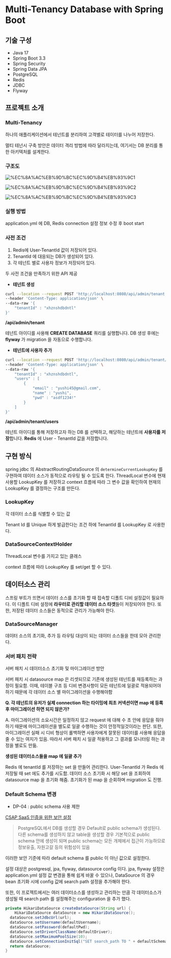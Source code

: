# Multi-Tenancy Database with Spring Boot

## 기술 구성

- Java 17
- Spring Boot 3.3
- Spring Security
- Spring Data JPA
- PostgreSQL
- Redis
- JDBC
- Flyway

## 프로젝트 소개

### Multi-Tenancy

하나의 애플리케이션에서 테넌트를 분리하여 고객별로 테이터를 나누어 저장한다.

멀티 테넌시 구축 방안은 데이터 격리 방법에 따라 달라지는데, 여기서는 DB 분리를 통한 아키텍처를 설계한다.

### 구조도

![%EC%8A%AC%EB%9D%BC%EC%9D%B4%EB%93%9C1](https://github.com/user-attachments/assets/821bfdc4-c2b8-4a7c-bfb7-4275efbb18e1)


![%EC%8A%AC%EB%9D%BC%EC%9D%B4%EB%93%9C2](https://github.com/user-attachments/assets/8900581f-1882-4585-baa8-45ebe1dc8196)


![%EC%8A%AC%EB%9D%BC%EC%9D%B4%EB%93%9C3](https://github.com/user-attachments/assets/d8aa04ad-5b49-4fb9-b76a-873463e81030)

### 실행 방법
application.yml 에 DB, Redis connection 설정 정보 수정 후 boot start

### 사전 조건

1. Redis에 User-TenantId 값이 저장되어 있다.
2. TenantId 에 대응되는 DB가 생성되어 있다.
3. 각 테넌트 별로 사용자 정보가 저장되어 있다.

두 사전 조건을 만족하기 위한 API 제공

- **테넌트 생성**

```bash
curl --location --request POST 'http://localhost:8080/api/admin/tenant' \
--header 'Content-Type: application/json' \
--data-raw '{
    "tenantId" : "xhznshdbdntl"
}'
```

**/api/admin/tenant**

테넌트 아이디를 사용해 **CREATE DATABASE** 쿼리를 실행합니다.
DB 생성 후에는 **flyway** 가 migration 을 자동으로 수행합니다.

- **테넌트에 사용자 추가**

```bash
curl --location --request POST 'http://localhost:8080/api/admin/tenant/users' \
--header 'Content-Type: application/json' \
--data-raw '{
    "tenantId" : "xhznshdbdntl",
    "users" : [
        {
            "email" : "yushi45@gmail.com",
            "name" : "yushi",
            "pwd" : "asdf1234!"
        }
    ]
}'
```

**/api/admin/tenant/users**

테넌트 아이디를 통해 저장하고자 하는 DB 를 선택하고, 해당하는 테넌트에 **사용자를 저장**합니다.
**Redis** 에 User - TenantId 값을 저장합니다.


## 구현 방식

spring jdbc 의 AbstractRoutingDataSource 의 `determineCurrentLookupKey` 를 구현하여 데이터 소스가 동적으로 라우팅 될 수 있도록 한다. ThreadLocal 변수에 현재 사용할 LookupKey 를 저장하고 context 흐름에 따라 그 변수 값을 확인하여 현재의 LookupKey 를 결정하는 구조를 만든다.

### LookupKey

각 데이터 소스를 식별할 수 있는 값

Tenant Id 를 Unique 하게 발급한다는 조건 하에 TenantId 를 LookupKey 로 사용한다.

### DataSourceContextHolder

ThreadLocal 변수를 가지고 있는 클래스

context 흐름에 따라 LookupKey 를 set/get 할 수 있다.

## 데이터소스 관리

스프링 부트가 뜨면서 데이터 소스를 초기화 할 때 접속할 디폴트 디비 설정값이 필요하다. 이 디폴트 디비 설정에 **라우터로 관리할 데이터 소스 타겟**들이 저장되어야 한다.  또한, 저장된 데이터 소스들은 동적으로 관리가 가능해야 한다.

### DataSourceManager

데이터 소스의 초기화, 추가 등 라우팅 대상이 되는 데이터 소스들을 한데 모아 관리한다.

### 서버 패치 전략

서버 패치 시 데이터소스 초기화 및 마이그레이션 방안

서버 패치 시 datasource map 은 리셋되므로 기존에 생성된 테넌트를 재등록하는 과정이 필요함. 이때, 테이블 구조 등 디비 변경사항이 모든 테넌트에 일괄로 적용되어야 하기 때문에 각 데이터 소스 별 마이그레이션을 수행해야함

**Q. 각 테넌트의 유저가 실제 connection 하는 타이밍에 최초 커넥션이면 map 에 등록 후 마이그레이션 하면 되지 않은가?**

A. 마이그레이션의 소요시간은 일정하지 않고 request 에 대해 수 초 안에 응답을 줘야 하기 때문에 마이그레이션을 별도로 일괄 수행하는 것이 안정적일것이라는 판단. 또한, 마이그레이션 실패 시 디비 형상이 롤백하면 사용자에게 잘못된 데이터를 사용해 응답을 줄 수 있는 여지가 있음. 따라서 서버 패치 시 일괄 적용하고 그 결과를 모니터링 하는 과정을 별로도 만듦.

**생성된 데이터소스들을 map 에 일괄 추가**

Redis 에 tenantId 를 저장하는 set 을 만들어 관리한다. User-TenantId 가 Redis 에 저장될 때 set 에도 추가를 시도함. 데이터 소스 초기화 시 해당 set 을 조회하여 datasource map 을 초기화 해줌. 초기화가 된 map 을 순회하며 migration 도 진행.

### Default Schema 변경

- DP-04 : public schema 사용 제한

[CSAP SaaS 인증을 위한 보안 설정](https://guide-gov.ncloud-docs.com/docs/clouddbforpostgresql-csap)

> PostgreSQL에서 DB를 생성할 경우 Default로 public schema가 생성된다. 다른 schema를 생성하지 않고 table을 생성할 경우 기본적으로 public schema 안에 생성이 되며 public schema는 모든 개체에서 접근이 가능하므로 정보유출, 자원고갈 등의 위험성이 있음
>

이러한 보안 기준에 따라 default schema 를 public 이 아닌 값으로 설정한다.

설정 대상은 postgresql, jpa, flyway, datasource config 이다. jpa, flyway 설정은 application.yml 설정 값 변경을 통해 쉽게 바꿀 수 있으나, DataSource 의 경우 bean 초기화 시에 config 값에 search path 설정을 추가해야 한다.

또한, 이 프로젝트에서는 여러 데이터소스를 생성하고 관리하는 만큼 각 데이터소스가 생성될 때 search path 를 설정해주는 configuration 을 추가 했다.

```java
private HikariDataSource createDataSource(String url) {
	HikariDataSource dataSource = new HikariDataSource();
  dataSource.setJdbcUrl(url);
  dataSource.setUsername(defaultUsername);
  dataSource.setPassword(defaultPwd);
  dataSource.setDriverClassName(defaultDriver);
  dataSource.setMaximumPoolSize(10);
  dataSource.setConnectionInitSql("SET search_path TO " + defaultSchema);
  return dataSource;
}
```
